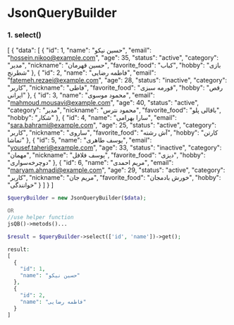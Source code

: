 # JsonQueryBuilder

### 1. **select()**

[
{
  "data": [
    {
      "id": 1,
      "name": "حسین نیکو",
      "email": "hossein.nikoo@example.com",
      "age": 35,
      "status": "active",
      "category": "مدیر",
      "nickname": "حسین قهرمان",
      "favorite_food": "کباب",
      "hobby": "بازی شطرنج"
    },
    {
      "id": 2,
      "name": "فاطمه رضایی",
      "email": "fatemeh.rezaei@example.com",
      "age": 28,
      "status": "inactive",
      "category": "کاربر",
      "nickname": "فاطی",
      "favorite_food": "قورمه سبزی",
      "hobby": "رقص ایرانی"
    },
    {
      "id": 3,
      "name": "محمود موسوی",
      "email": "mahmoud.mousavi@example.com",
      "age": 40,
      "status": "active",
      "category": "مدیر",
      "nickname": "محمود نترس",
      "favorite_food": "باقالی پلو",
      "hobby": "شکار"
    },
    {
      "id": 4,
      "name": "سارا بهرامی",
      "email": "sara.bahrami@example.com",
      "age": 25,
      "status": "active",
      "category": "کاربر",
      "nickname": "ساروی",
      "favorite_food": "آش رشته",
      "hobby": "کارتن تماشا"
    },
    {
      "id": 5,
      "name": "یوسف طاهری",
      "email": "yousef.taheri@example.com",
      "age": 33,
      "status": "inactive",
      "category": "مهمان",
      "nickname": "یوسف فلافل",
      "favorite_food": "دیزی",
      "hobby": "دوچرخه‌سواری"
    },
    {
      "id": 6,
      "name": "مریم احمدی",
      "email": "maryam.ahmadi@example.com",
      "age": 29,
      "status": "active",
      "category": "کاربر",
      "nickname": "مریم جان",
      "favorite_food": "خورش بادمجان",
      "hobby": "خوانندگی"
    }
  ]
}
]

```php
$queryBuilder = new JsonQueryBuilder($data);

OR
//use helper function
jsQB()->metods()...

$result = $queryBuilder->select(['id', 'name'])->get();

result:
[
  {
    "id": 1,
    "name": "حسین نیکو"
  },
  {
    "id": 2,
    "name": "فاطمه رضایی"
  }
]



